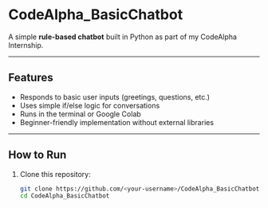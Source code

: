 # CodeAlpha_BasicChatbot

A simple **rule-based chatbot** built in Python as part of my CodeAlpha Internship.

---

##  Features
- Responds to basic user inputs (greetings, questions, etc.)
- Uses simple if/else logic for conversations
- Runs in the terminal or Google Colab
- Beginner-friendly implementation without external libraries

---

##  How to Run
1. Clone this repository:
   ```bash
   git clone https://github.com/<your-username>/CodeAlpha_BasicChatbot.git
   cd CodeAlpha_BasicChatbot
